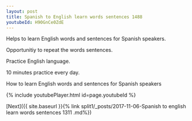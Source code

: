 ```yaml
---
layout: post
title: Spanish to English learn words sentences 1488 
youtubeId: H90GnCe0ZdE
---
```

 
 
Helps to learn English words and sentences for Spanish speakers.

Opportunitiy to repeat the words sentences. 

Practice English language. 
 
10 minutes practice every day. 
 
How to learn English words and sentences for Spanish speakers 
 
{% include youtubePlayer.html id=page.youtubeId %}
 
 
[Next]({{ site.baseurl }}{% link  split1/_posts/2017-11-06-Spanish to english learn words sentences 1311 .md%})
 
